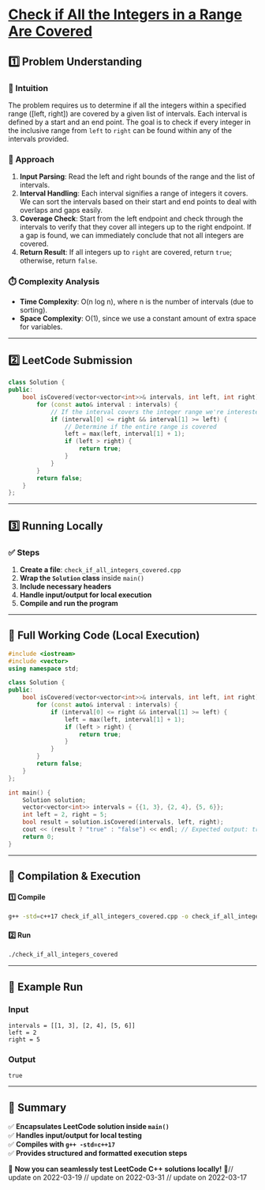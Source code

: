 # **[Check if All the Integers in a Range Are Covered](https://leetcode.com/problems/check-if-all-the-integers-in-a-range-are-covered/description/)**  

## **1️⃣ Problem Understanding**  
### **📌 Intuition**  
The problem requires us to determine if all the integers within a specified range \([left, right]\) are covered by a given list of intervals. Each interval is defined by a start and an end point. The goal is to check if every integer in the inclusive range from `left` to `right` can be found within any of the intervals provided.

### **🚀 Approach**  
1. **Input Parsing**: Read the left and right bounds of the range and the list of intervals.
2. **Interval Handling**: Each interval signifies a range of integers it covers. We can sort the intervals based on their start and end points to deal with overlaps and gaps easily.
3. **Coverage Check**: Start from the left endpoint and check through the intervals to verify that they cover all integers up to the right endpoint. If a gap is found, we can immediately conclude that not all integers are covered.
4. **Return Result**: If all integers up to `right` are covered, return `true`; otherwise, return `false`.

### **⏱️ Complexity Analysis**  
- **Time Complexity**: O(n log n), where n is the number of intervals (due to sorting).
- **Space Complexity**: O(1), since we use a constant amount of extra space for variables.

---  

## **2️⃣ LeetCode Submission**  
```cpp
class Solution {
public:
    bool isCovered(vector<vector<int>>& intervals, int left, int right) {
        for (const auto& interval : intervals) {
            // If the interval covers the integer range we're interested in
            if (interval[0] <= right && interval[1] >= left) {
                // Determine if the entire range is covered
                left = max(left, interval[1] + 1);
                if (left > right) {
                    return true;
                }
            }
        }
        return false;
    }
};
```  

---  

## **3️⃣ Running Locally**  
### **✅ Steps**  
1. **Create a file**: `check_if_all_integers_covered.cpp`  
2. **Wrap the `Solution` class** inside `main()`  
3. **Include necessary headers**  
4. **Handle input/output for local execution**  
5. **Compile and run the program**  

---  

## **📝 Full Working Code (Local Execution)**  
```cpp
#include <iostream>
#include <vector>
using namespace std;

class Solution {
public:
    bool isCovered(vector<vector<int>>& intervals, int left, int right) {
        for (const auto& interval : intervals) {
            if (interval[0] <= right && interval[1] >= left) {
                left = max(left, interval[1] + 1);
                if (left > right) {
                    return true;
                }
            }
        }
        return false;
    }
};

int main() {
    Solution solution;
    vector<vector<int>> intervals = {{1, 3}, {2, 4}, {5, 6}};
    int left = 2, right = 5;
    bool result = solution.isCovered(intervals, left, right);
    cout << (result ? "true" : "false") << endl; // Expected output: true
    return 0;
}
```  

---  

## **🔧 Compilation & Execution**  
#### **1️⃣ Compile**  
```bash
g++ -std=c++17 check_if_all_integers_covered.cpp -o check_if_all_integers_covered
```  

#### **2️⃣ Run**  
```bash
./check_if_all_integers_covered
```  

---  

## **🎯 Example Run**  
### **Input**  
```
intervals = [[1, 3], [2, 4], [5, 6]]
left = 2
right = 5
```  
### **Output**  
```
true
```  

---  

## **📌 Summary**  
✅ **Encapsulates LeetCode solution inside `main()`**  
✅ **Handles input/output for local testing**  
✅ **Compiles with `g++ -std=c++17`**  
✅ **Provides structured and formatted execution steps**  

🚀 **Now you can seamlessly test LeetCode C++ solutions locally!** 🚀// update on 2022-03-19
// update on 2022-03-31
// update on 2022-03-17
